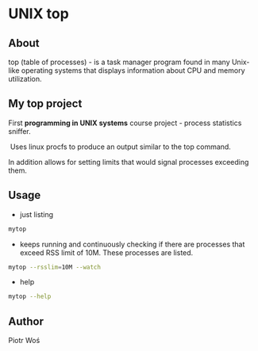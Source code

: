 # UNIX top

## About

top (table of processes) - is a task manager program found in many Unix-like operating systems that displays information about CPU and memory utilization.

## My top project

First **programming in UNIX systems** course project  - process statistics sniffer.

 Uses linux procfs to produce an output similar to the top command. 

In addition allows for setting limits that would signal processes exceeding them. 

## Usage

* just listing
```bash
mytop
```

* keeps running and continuously checking if there are processes that exceed RSS limit of 10M. These processes are listed.
```bash
mytop --rsslim=10M --watch
```

* help
```bash
mytop --help
```

## Author
Piotr Woś
